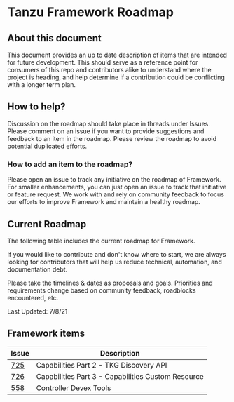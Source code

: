 # Tanzu Framework Roadmap

## About this document

This document provides an up to date description of items that are intended for future development. This should serve as a reference point for consumers of this repo and contributors alike to understand where the project is heading, and help determine if a contribution could be conflicting with a longer term plan.

## How to help?

Discussion on the roadmap should take place in threads under Issues. Please comment on an issue if you want to provide suggestions and feedback to an item in the roadmap. Please review the roadmap to avoid potential duplicated efforts.

### How to add an item to the roadmap?

Please open an issue to track any initiative on the roadmap of Framework. For smaller enhancements, you can just open an issue to track that initiative or feature request. We work with and rely on community feedback to focus our efforts to improve Framework and maintain a healthy roadmap.

## Current Roadmap

The following table includes the current roadmap for Framework.

If you would like to contribute and don't know where to start, we are always looking for contributors that will help us reduce technical, automation, and documentation debt.

Please take the timelines & dates as proposals and goals. Priorities and requirements change based on community feedback, roadblocks encountered, etc.

Last Updated: 7/8/21

## Framework items

|Issue|Description|
|---|---|
|[725](https://github.com/vmware-tanzu/tanzu-framework/issues/725)|Capabilities Part 2 - TKG Discovery API|
|[726](https://github.com/vmware-tanzu/tanzu-framework/issues/725)|Capabilities Part 3 - Capabilities Custom Resource|
|[558](https://github.com/vmware-tanzu/tanzu-framework/issues/558)|Controller Devex Tools|
